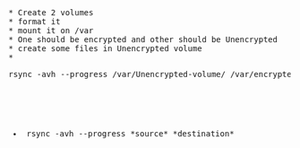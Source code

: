 <pre>
* Create 2 volumes 
* format it
* mount it on /var
* One should be encrypted and other should be Unencrypted
* create some files in Unencrypted volume
* <pre>rsync -avh --progress /var/Unencrypted-volume/ /var/encrypted-volume</pre>
* <pre> rsync -avh --progress *source* *destination* </pre>

</pre>